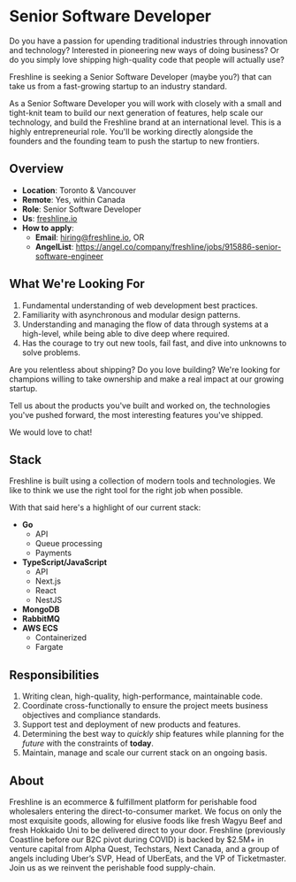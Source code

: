 # Senior Software Developer

Do you have a passion for upending traditional industries through innovation and
technology? Interested in pioneering new ways of doing business? Or do you
simply love shipping high-quality code that people will actually use?

Freshline is seeking a Senior Software Developer (maybe you?) that can take us
from a fast-growing startup to an industry standard.

As a Senior Software Developer you will work with closely with a small and
tight-knit team to build our next generation of features, help scale our
technology, and build the Freshline brand at an international level. This is a
highly entrepreneurial role. You'll be working directly alongside the founders
and the founding team to push the startup to new frontiers.

## Overview

- **Location**: Toronto & Vancouver
- **Remote**: Yes, within Canada
- **Role**: Senior Software Developer
- **Us**: [freshline.io](https://freshline.io/)
- **How to apply**:
  - **Email**: [hiring@freshline.io](mailto:hiring@freshline.io), OR
  - **AngelList**:
    https://angel.co/company/freshline/jobs/915886-senior-software-engineer

## What We're Looking For

1. Fundamental understanding of web development best practices.
2. Familiarity with asynchronous and modular design patterns.
3. Understanding and managing the flow of data through systems at a high-level,
   while being able to dive deep where required.
4. Has the courage to try out new tools, fail fast, and dive into unknowns to
   solve problems.

Are you relentless about shipping? Do you love building? We're looking for
champions willing to take ownership and make a real impact at our growing
startup.

Tell us about the products you've built and worked on, the technologies you've
pushed forward, the most interesting features you've shipped.

We would love to chat!

## Stack

Freshline is built using a collection of modern tools and technologies. We like
to think we use the right tool for the right job when possible.

With that said here's a highlight of our current stack:

- **Go**
  - API
  - Queue processing
  - Payments
- **TypeScript/JavaScript**
  - API
  - Next.js
  - React
  - NestJS
- **MongoDB**
- **RabbitMQ**
- **AWS ECS**
  - Containerized
  - Fargate

## Responsibilities

1. Writing clean, high-quality, high-performance, maintainable code.
2. Coordinate cross-functionally to ensure the project meets business objectives
   and compliance standards.
3. Support test and deployment of new products and features.
4. Determining the best way to _quickly_ ship features while planning for the
   _future_ with the constraints of **today**.
5. Maintain, manage and scale our current stack on an ongoing basis.

## About

Freshline is an ecommerce & fulfillment platform for perishable food wholesalers
entering the direct-to-consumer market. We focus on only the most exquisite
goods, allowing for elusive foods like fresh Wagyu Beef and fresh Hokkaido Uni
to be delivered direct to your door. Freshline (previously Coastline before our
B2C pivot during COVID) is backed by $2.5M+ in venture capital from Alpha Quest,
Techstars, Next Canada, and a group of angels including Uber’s SVP, Head of
UberEats, and the VP of Ticketmaster. Join us as we reinvent the perishable food
supply-chain.
